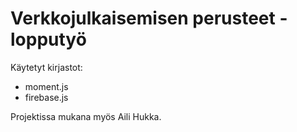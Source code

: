 # Verkkojulkaisemisen perusteet -lopputyö
Käytetyt kirjastot:
- moment.js
- firebase.js

Projektissa mukana myös Aili Hukka.

